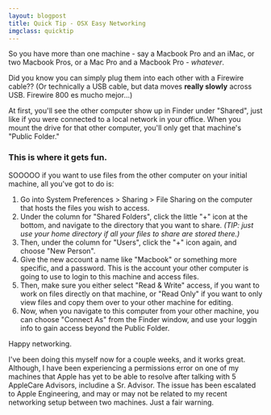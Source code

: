 ```yaml
---
layout: blogpost
title: Quick Tip - OSX Easy Networking
imgclass: quicktip
---
```


<P>So you have more than one machine - say a Macbook Pro and an iMac, or two Macbook Pros, or a Mac Pro and a Macbook Pro - <em>whatever</em>.</p>

<p>Did you know you can simply plug them into each other with a Firewire cable?? (Or technically a USB cable, but data moves <b>really slowly</b> across USB. Firewire 800 es mucho mejor...)</p>

<p>At first, you'll see the other computer show up in Finder under "Shared", just like if you were connected to a local network in your office. When you mount the drive for that other computer, you'll only get that machine's "Public Folder."</p>

<h3>This is where it gets fun.</h3>

<p>SOOOOO if you want to use files from the other computer on your initial machine, all you've got to do is:

<ol>
<li>Go into System Preferences > Sharing > File Sharing on the computer that hosts the files you wish to access.</li>
<li>Under the column for "Shared Folders", click the little "+" icon at the bottom, and navigate to the directory that you want to share. <em>(TIP: just use your home directory if all your files to share are stored there.)</em>
<li>Then, under the column for "Users", click the "+" icon again, and choose "New Person".</li>
<li>Give the new account a name like "Macbook" or something more specific, and a password. This is the account your other computer is going to use to login to this machine and access files.</li>
<li>Then, make sure you either select "Read & Write" access, if you want to work on files directly on that machine, or "Read Only" if you want to only view files and copy them over to your other machine for editing.</li>
<li>Now, when you navigate to this computer from your other machine, you can choose "Connect As" from the Finder window, and use your loggin info to gain access beyond the Public Folder.</li>
</ol>

<p>Happy networking.</p>

<p class="disclaimer">I've been doing this myself now for a couple weeks, and it works great. Although, I have been experiencing a permissions error on one of my machines that Apple has yet to be able to resolve after talking with 5 AppleCare Advisors, includine a Sr. Advisor. The issue has been escalated to Apple Engineering, and may or may not be related to my recent networking setup between two machines. Just a fair warning.</p>